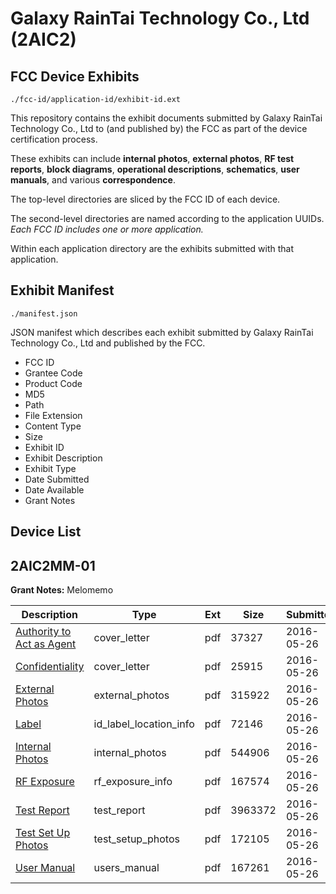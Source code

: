 # Galaxy RainTai Technology Co., Ltd (2AIC2)
## FCC Device Exhibits

```
./fcc-id/application-id/exhibit-id.ext
```

This repository contains the exhibit documents submitted by Galaxy RainTai Technology Co., Ltd to (and published by) the FCC as part of the device certification process.

These exhibits can include **internal photos**, **external photos**, **RF test reports**, **block diagrams**, **operational descriptions**, **schematics**, **user manuals**, and various **correspondence**.

The top-level directories are sliced by the FCC ID of each device.

The second-level directories are named according to the application UUIDs. *Each FCC ID includes one or more application.*

Within each application directory are the exhibits submitted with that application. 

## Exhibit Manifest

```
./manifest.json
```

JSON manifest which describes each exhibit submitted by Galaxy RainTai Technology Co., Ltd and published by the FCC.

- FCC ID
- Grantee Code
- Product Code
- MD5
- Path
- File Extension
- Content Type
- Size
- Exhibit ID
- Exhibit Description
- Exhibit Type
- Date Submitted
- Date Available
- Grant Notes

## Device List
## 2AIC2MM-01
**Grant Notes:** Melomemo

| Description | Type | Ext | Size | Submitted | Available |
| ----------- | ---- | --- | ---- | --------- | --------- |
| [Authority to Act as Agent](2AIC2MM-01/584be9c3745ba9d6e3ed80fe8b3e891b/3005579.pdf) | cover_letter | pdf | 37327 | 2016-05-26 | 2016-05-28 |
| [Confidentiality](2AIC2MM-01/584be9c3745ba9d6e3ed80fe8b3e891b/3005580.pdf) | cover_letter | pdf | 25915 | 2016-05-26 | 2016-05-28 |
| [External Photos](2AIC2MM-01/584be9c3745ba9d6e3ed80fe8b3e891b/3005581.pdf) | external_photos | pdf | 315922 | 2016-05-26 | 2016-05-28 |
| [Label](2AIC2MM-01/584be9c3745ba9d6e3ed80fe8b3e891b/3005583.pdf) | id_label_location_info | pdf | 72146 | 2016-05-26 | 2016-05-28 |
| [Internal Photos](2AIC2MM-01/584be9c3745ba9d6e3ed80fe8b3e891b/3005582.pdf) | internal_photos | pdf | 544906 | 2016-05-26 | 2016-05-28 |
| [RF Exposure](2AIC2MM-01/584be9c3745ba9d6e3ed80fe8b3e891b/3005587.pdf) | rf_exposure_info | pdf | 167574 | 2016-05-26 | 2016-05-28 |
| [Test Report](2AIC2MM-01/584be9c3745ba9d6e3ed80fe8b3e891b/3005588.pdf) | test_report | pdf | 3963372 | 2016-05-26 | 2016-05-28 |
| [Test Set Up Photos](2AIC2MM-01/584be9c3745ba9d6e3ed80fe8b3e891b/3005586.pdf) | test_setup_photos | pdf | 172105 | 2016-05-26 | 2016-05-28 |
| [User Manual](2AIC2MM-01/584be9c3745ba9d6e3ed80fe8b3e891b/3005589.pdf) | users_manual | pdf | 167261 | 2016-05-26 | 2016-05-28 |
